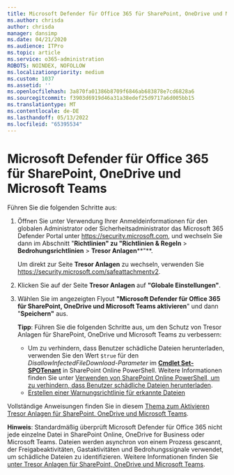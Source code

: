 ```yaml
---
title: Microsoft Defender für Office 365 für SharePoint, OneDrive und Microsoft Teams
ms.author: chrisda
author: chrisda
manager: dansimp
ms.date: 04/21/2020
ms.audience: ITPro
ms.topic: article
ms.service: o365-administration
ROBOTS: NOINDEX, NOFOLLOW
ms.localizationpriority: medium
ms.custom: 1037
ms.assetid: ''
ms.openlocfilehash: 3a870fa01386b8709f6846ab683878e7cd6828a6
ms.sourcegitcommit: f3903d6919d46a31a38edef25d9717a6d005bb15
ms.translationtype: MT
ms.contentlocale: de-DE
ms.lasthandoff: 05/13/2022
ms.locfileid: "65395534"
---
```

# <a name="microsoft-defender-for-office-365-for-sharepoint-onedrive-and-microsoft-teams"></a>Microsoft Defender für Office 365 für SharePoint, OneDrive und Microsoft Teams

Führen Sie die folgenden Schritte aus:

1. Öffnen Sie unter Verwendung Ihrer Anmeldeinformationen für den globalen Administrator oder Sicherheitsadministrator das Microsoft 365 Defender Portal unter <https://security.microsoft.com>, und wechseln Sie dann im Abschnitt "**Richtlinien" zu "Richtlinien & Regeln** \> **Bedrohungsrichtlinien** \> **Tresor Anlagen****"**.

   Um direkt zur Seite **Tresor Anlagen** zu wechseln, verwenden Sie <https://security.microsoft.com/safeattachmentv2>.

2. Klicken Sie auf der Seite **Tresor Anlagen** auf **"Globale Einstellungen"**.
3. Wählen Sie im angezeigten Flyout **"Microsoft Defender für Office 365 für SharePoint, OneDrive und Microsoft Teams aktivieren**" und dann "**Speichern"** aus.

    **Tipp**: Führen Sie die folgenden Schritte aus, um den Schutz von Tresor Anlagen für SharePoint, OneDrive und Microsoft Teams zu verbessern:
    - Um zu verhindern, dass Benutzer schädliche Dateien herunterladen, verwenden Sie den Wert `$true` für den *DisallowInfectedFileDownload-Parameter* im **[Cmdlet Set-SPOTenant](https://docs.microsoft.com/powershell/module/sharepoint-online/Set-SPOTenant)** in SharePoint Online PowerShell. Weitere Informationen finden Sie unter [Verwenden von SharePoint Online PowerShell, um zu verhindern, dass Benutzer schädliche Dateien herunterladen](https://docs.microsoft.com/microsoft-365/security/office-365-security/turn-on-mdo-for-spo-odb-and-teams#step-2-recommended-use-sharepoint-online-powershell-to-prevent-users-from-downloading-malicious-files).
    - [Erstellen einer Warnungsrichtlinie für erkannte Dateien](https://docs.microsoft.com/microsoft-365/security/office-365-security/turn-on-mdo-for-spo-odb-and-teams#step-3-recommended-use-the-microsoft-365-defender-portal-to-create-an-alert-policy-for-detected-files)

Vollständige Anweisungen finden Sie in diesem [Thema zum Aktivieren Tresor Anlagen für SharePoint, OneDrive und Microsoft Teams](https://docs.microsoft.com/microsoft-365/security/office-365-security/turn-on-mdo-for-spo-odb-and-teams).

**Hinweis**: Standardmäßig überprüft Microsoft Defender für Office 365 nicht jede einzelne Datei in SharePoint Online, OneDrive for Business oder Microsoft Teams. Dateien werden asynchron von einem Prozess gescannt, der Freigabeaktivitäten, Gastaktivitäten und Bedrohungssignale verwendet, um schädliche Dateien zu identifizieren. Weitere Informationen finden Sie [unter Tresor Anlagen für SharePoint, OneDrive und Microsoft Teams](https://docs.microsoft.com/microsoft-365/security/office-365-security/atp-for-spo-odb-and-teams).
